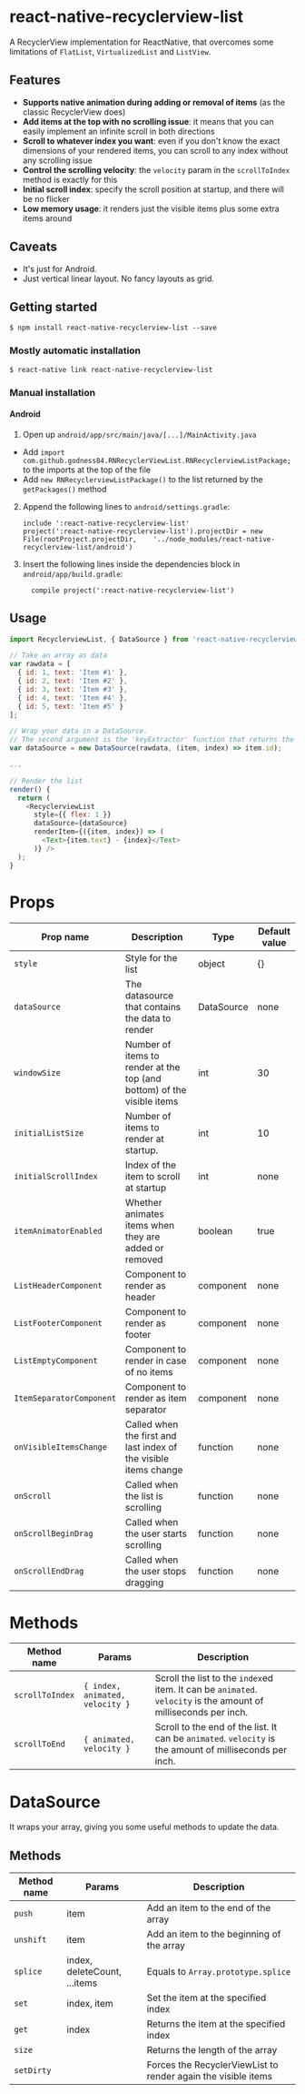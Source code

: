 
# react-native-recyclerview-list

A RecyclerView implementation for ReactNative, that overcomes some limitations of `FlatList`, `VirtualizedList` and `ListView`.

## Features

- **Supports native animation during adding or removal of items** (as the classic RecyclerView does)
- **Add items at the top with no scrolling issue**: it means that you can easily implement an infinite scroll in both directions
- **Scroll to whatever index you want**: even if you don't know the exact dimensions of your rendered items, you can scroll to any index without any scrolling issue
- **Control the scrolling velocity**: the `velocity` param in the `scrollToIndex` method is exactly for this
- **Initial scroll index**: specify the scroll position at startup, and there will be no flicker
- **Low memory usage**: it renders just the visible items plus some extra items around

## Caveats

- It's just for Android.
- Just vertical linear layout. No fancy layouts as grid.

## Getting started

`$ npm install react-native-recyclerview-list --save`

### Mostly automatic installation

`$ react-native link react-native-recyclerview-list`

### Manual installation


#### Android

1. Open up `android/app/src/main/java/[...]/MainActivity.java`
  - Add `import com.github.godness84.RNRecyclerViewList.RNRecyclerviewListPackage;` to the imports at the top of the file
  - Add `new RNRecyclerviewListPackage()` to the list returned by the `getPackages()` method
2. Append the following lines to `android/settings.gradle`:
  	```
  	include ':react-native-recyclerview-list'
  	project(':react-native-recyclerview-list').projectDir = new File(rootProject.projectDir, 	'../node_modules/react-native-recyclerview-list/android')
  	```
3. Insert the following lines inside the dependencies block in `android/app/build.gradle`:
  	```
      compile project(':react-native-recyclerview-list')
  	```


## Usage
```javascript
import RecyclerviewList, { DataSource } from 'react-native-recyclerview-list';

// Take an array as data
var rawdata = [
  { id: 1, text: 'Item #1' },
  { id: 2, text: 'Item #2' },
  { id: 3, text: 'Item #3' },
  { id: 4, text: 'Item #4' },
  { id: 5, text: 'Item #5' }
];

// Wrap your data in a DataSource.
// The second argument is the 'keyExtractor' function that returns the unique key of the item.
var dataSource = new DataSource(rawdata, (item, index) => item.id);    

...

// Render the list
render() {
  return (
    <RecyclerviewList
      style={{ flex: 1 }}
      dataSource={dataSource}
      renderItem={({item, index}) => (
        <Text>{item.text} - {index}</Text>
      )} />
  );
}   
```

# Props

Prop name             | Description   | Type      | Default value
----------------------|---------------|-----------|--------------
`style`               | Style for the list | object | {}
`dataSource`          | The datasource that contains the data to render | DataSource | none
`windowSize`          | Number of items to render at the top (and bottom) of the visible items | int | 30
`initialListSize`     | Number of items to render at startup. | int | 10
`initialScrollIndex`  | Index of the item to scroll at startup | int | none
`itemAnimatorEnabled` | Whether animates items when they are added or removed | boolean | true
`ListHeaderComponent` | Component to render as header | component | none
`ListFooterComponent` | Component to render as footer | component | none
`ListEmptyComponent`  | Component to render in case of no items | component | none
`ItemSeparatorComponent`  | Component to render as item separator | component | none
`onVisibleItemsChange`    | Called when the first and last index of the visible items change | function | none
`onScroll`                | Called when the list is scrolling | function | none
`onScrollBeginDrag`       | Called when the user starts scrolling | function | none
`onScrollEndDrag`         | Called when the user stops dragging | function | none

# Methods

Method name           | Params                          | Description
----------------------|---------------------------------|------------
`scrollToIndex`       | `{ index, animated, velocity }` | Scroll the list to the `index`ed item. It can be `animated`. `velocity` is the amount of milliseconds per inch.
`scrollToEnd`         | `{ animated, velocity }` | Scroll to the end of the list. It can be `animated`. `velocity` is the amount of milliseconds per inch.

# DataSource

It wraps your array, giving you some useful methods to update the data.

## Methods

Method name           | Params                          | Description
----------------------|---------------------------------|------------
`push`                | item                            | Add an item to the end of the array
`unshift`             | item                            | Add an item to the beginning of the array
`splice`              | index, deleteCount, ...items    | Equals to `Array.prototype.splice`
`set`                 | index, item                     | Set the item at the specified index
`get`                 | index                           | Returns the item at the specified index
`size`                |                                 | Returns the length of the array
`setDirty`			  | 								| Forces the RecyclerViewList to render again the visible items




  
